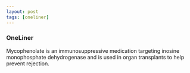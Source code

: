 ```yaml
---
layout: post
tags: [oneliner]
---
```



### OneLiner

Mycophenolate is an immunosuppressive medication targeting inosine monophosphate dehydrogenase and is used in organ transplants to help prevent rejection.
